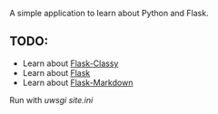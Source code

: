 
A simple application to learn about Python and Flask.

TODO:
---

- Learn about [Flask-Classy](https://pythonhosted.org/Flask-Classy/)
- Learn about [Flask](https://realpython.com/blog/python/kickstarting-flask-on-ubuntu-setup-and-deployment/)
- Learn about [Flask-Markdown](https://pythonhosted.org/Flask-Markdown/)

Run with *uwsgi site.ini*

